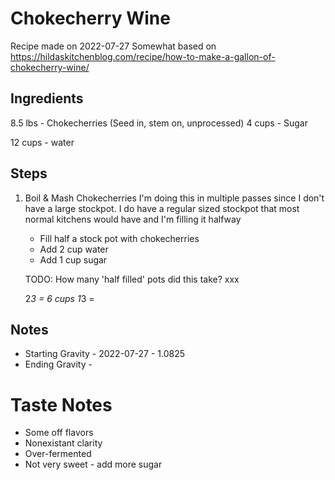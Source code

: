
# Chokecherry Wine

Recipe made on 2022-07-27
Somewhat based on https://hildaskitchenblog.com/recipe/how-to-make-a-gallon-of-chokecherry-wine/

## Ingredients

8.5 lbs - Chokecherries (Seed in, stem on, unprocessed)
4 cups - Sugar

12 cups - water


## Steps
1. Boil & Mash Chokecherries
    I'm doing this in multiple passes since I don't have a large stockpot. I do have a regular sized stockpot that most normal kitchens would have and I'm filling it halfway
    - Fill half a stock pot with chokecherries
    - Add 2 cup water
    - Add 1 cup sugar

    TODO: How many 'half filled' pots did this take?
    xxx

    2*3 = 6 cups
    1*3 = 





## Notes

- Starting Gravity - 2022-07-27 - 1.0825
- Ending Gravity - 



# Taste Notes
- Some off flavors
- Nonexistant clarity
- Over-fermented
- Not very sweet - add more sugar



